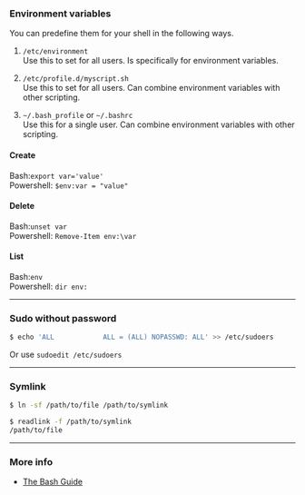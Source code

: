
### Environment variables
You can predefine them for your shell in the following ways.
1. `/etc/environment`<br/>
Use this to set for all users. Is specifically for environment variables.

2. `/etc/profile.d/myscript.sh`<br/>
Use this to set for all users. Can combine environment variables with other scripting.

3. `~/.bash_profile` or `~/.bashrc`<br/>
Use this for a single user. Can combine environment variables with other scripting.


#### Create
Bash:`export var='value'`<br/>
Powershell: `$env:var = "value"`

#### Delete
Bash:`unset var`<br/>
Powershell: `Remove-Item env:\var`

#### List
Bash:`env`<br/>
Powershell: `dir env:`


---

### Sudo without password
```bash
$ echo 'ALL            ALL = (ALL) NOPASSWD: ALL' >> /etc/sudoers
```
Or use `sudoedit /etc/sudoers`

---

### Symlink 
```bash
$ ln -sf /path/to/file /path/to/symlink

$ readlink -f /path/to/symlink
/path/to/file
```

---

### More info
- [The Bash Guide](http://guide.bash.academy) 

